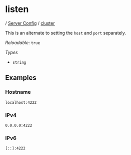 # listen

/ [Server Config](/ref/config/index.md) / [cluster](/ref/config/cluster/index.md) 

This is an alternate to setting the `host` and `port` separately.

*Reloadable*: `true`

*Types*

- `string`


## Examples

### Hostname
```
localhost:4222
```
### IPv4
```
0.0.0.0:4222
```
### IPv6
```
[::]:4222
```

